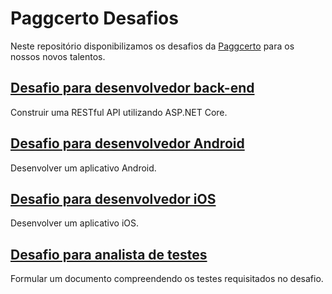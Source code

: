 # Paggcerto Desafios

Neste repositório disponibilizamos os desafios da [Paggcerto](https://www.paggcerto.com.br/) para os nossos novos talentos.

## [Desafio para desenvolvedor back-end](back-end.md)
Construir uma RESTful API utilizando ASP.NET Core.

## [Desafio para desenvolvedor Android](mobile-android.md)
Desenvolver um aplicativo Android.

## [Desafio para desenvolvedor iOS](mobile-ios.md)
Desenvolver um aplicativo iOS.

## [Desafio para analista de testes](test-analyst.md)
Formular um documento compreendendo os testes requisitados no desafio.